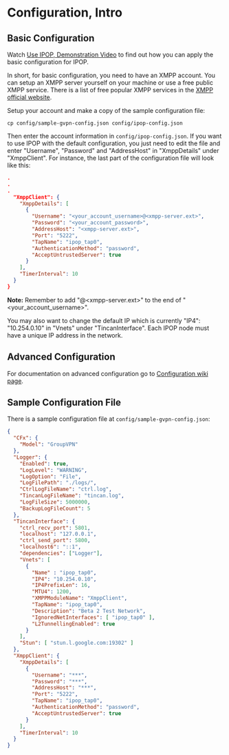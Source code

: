 # Configuration, Intro

## Basic Configuration

Watch [Use IPOP, Demonstration Video](https://screencast-o-matic.com/watch/cbjXbPlmdl) to find out how you can apply the basic configuration for IPOP.

In short, for basic configuration, you need to have an XMPP account. You can setup an XMPP server yourself on your machine or use a free public XMPP service. There is a list of free popular XMPP services in the [XMPP official website](https://xmpp.org/getting-started/).

Setup your account and make a copy of the sample configuration file:

```
cp config/sample-gvpn-config.json config/ipop-config.json
```

Then enter the account information in `config/ipop-config.json`. If you want to use IPOP with the default configuration, you just need to edit the file and enter "Username", "Password" and "AddressHost" in "XmppDetails" under "XmppClient". For instance, the last part of the configuration file will look like this:

```json
.
.
.
  "XmppClient": {
    "XmppDetails": [
      {
        "Username": "<your_account_username>@<xmpp-server.ext>",
        "Password": "<your_account_password>",
        "AddressHost": "<xmpp-server.ext>",
        "Port": "5222",
        "TapName": "ipop_tap0",
        "AuthenticationMethod": "password",
        "AcceptUntrustedServer": true
      }
    ],
    "TimerInterval": 10
  }
}
```

**Note:** Remember to add "@<xmpp-server.ext>" to the end of "<your_account_username>".

You may also want to change the default IP which is currently "IP4": "10.254.0.10" in "Vnets" under "TincanInterface". Each IPOP node must have a unique IP address in the network.

## Advanced Configuration

For documentation on advanced configuration go to [Configuration wiki page](Configuration).

## Sample Configuration File

There is a sample configuration file at `config/sample-gvpn-config.json`:

```json
{
  "CFx": {
    "Model": "GroupVPN"
  },
  "Logger": {
    "Enabled": true,
    "LogLevel": "WARNING",
    "LogOption": "File",
    "LogFilePath": "./logs/",
    "CtrlLogFileName": "ctrl.log",
    "TincanLogFileName": "tincan.log",
    "LogFileSize": 5000000,
    "BackupLogFileCount": 5
  },
  "TincanInterface": {
    "ctrl_recv_port": 5801,  
    "localhost": "127.0.0.1",
    "ctrl_send_port": 5800,  
    "localhost6": "::1",
    "dependencies": ["Logger"],
    "Vnets": [
      {
        "Name" : "ipop_tap0",
        "IP4": "10.254.0.10",
        "IP4PrefixLen": 16,
        "MTU4": 1200,
        "XMPPModuleName": "XmppClient",
        "TapName": "ipop_tap0",
        "Description": "Beta 2 Test Network",
        "IgnoredNetInterfaces": [ "ipop_tap0" ],
        "L2TunnellingEnabled": true
      }
    ],
    "Stun": [ "stun.l.google.com:19302" ]
  },
  "XmppClient": {
    "XmppDetails": [
      {
        "Username": "***",
        "Password": "***",
        "AddressHost": "***",
        "Port": "5222",
        "TapName": "ipop_tap0",
        "AuthenticationMethod": "password",
        "AcceptUntrustedServer": true
      }
    ],
    "TimerInterval": 10
  }
}
```